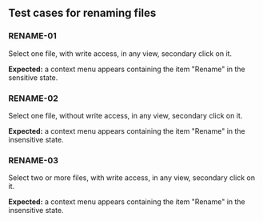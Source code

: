 ## Test cases for renaming files

### RENAME-01
Select one file, with write access, in any view, secondary click on it.

**Expected:** a context menu appears containing the item "Rename" in the sensitive state.

### RENAME-02
Select one file, without write access, in any view, secondary click on it.

**Expected:** a context menu appears containing the item "Rename" in the insensitive state.

### RENAME-03
Select two or more files, with write access, in any view, secondary click on it.

**Expected:** a context menu appears containing the item "Rename" in the insensitive state.
